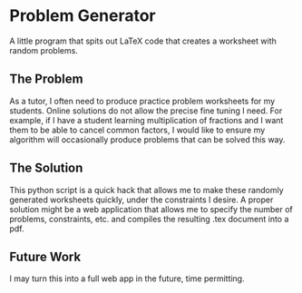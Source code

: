 # Problem Generator
A little program that spits out LaTeX code that creates a worksheet with random problems.

## The Problem
As a tutor, I often need to produce practice problem worksheets for my students. Online solutions do not allow the precise fine tuning I need. For example, if I have a student learning multiplication of fractions and I want them to be able to cancel common factors, I would like to ensure my algorithm will occasionally produce problems that can be solved this way.

## The Solution
This python script is a quick hack that allows me to make these randomly generated worksheets quickly, under the constraints I desire. A proper solution might be a web application that allows me to specify the number of problems, constraints, etc. and compiles the resulting .tex document into a pdf.

## Future Work
I may turn this into a full web app in the future, time permitting.
